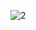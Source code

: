 ![2](https://github.com/ratamahataV1/social_media_dshbrd/assets/11263014/4653b6f1-1ca7-49ec-9e21-ceea112d6593)
